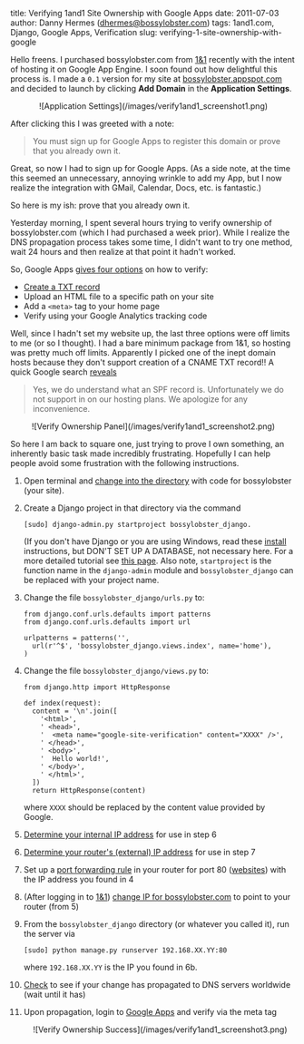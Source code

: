 title: Verifying 1and1 Site Ownership with Google Apps
date: 2011-07-03
author: Danny Hermes (dhermes@bossylobster.com)
tags: 1and1.com, Django, Google Apps, Verification
slug: verifying-1-site-ownership-with-google

Hello freens. I purchased bossylobster.com from [1&1](http://1and1.com/)
recently with the intent of hosting it on Google App Engine. I soon
found out how delightful this process is. I made a `0.1` version for my
site at [bossylobster.appspot.com](http://bossylobster.appspot.com/) and
decided to launch by clicking **Add Domain** in the **Application Settings**.

<div markdown="1" style="text-align: center;">
  ![Application Settings](/images/verify1and1_screenshot1.png)
</div>

After clicking this I was greeted with a note:

> You must sign up for Google Apps to register this domain or prove that you
> already own it.

Great, so now I had to sign up for Google Apps. (As a side note, at the
time this seemed an unnecessary, annoying wrinkle to add my App, but I
now realize the integration with GMail, Calendar, Docs, etc. is fantastic.)

So here is my ish: prove that you already own it.

Yesterday morning, I spent several hours trying to verify ownership of
bossylobster.com (which I had purchased a week prior). While I realize
the DNS propagation process takes some time, I didn't want to try one
method, wait 24 hours and then realize at that point it hadn't worked.

So, Google Apps
[gives four options](http://www.google.com/support/a/bin/answer.py?answer=60216)
on how to verify:

-   [Create a TXT record](http://www.google.com/support/a/bin/answer.py?answer=183895)
-   Upload an HTML file to a specific path on your site
-   Add a `<meta>` tag to your home page
-   Verify using your Google Analytics tracking code

Well, since I hadn't set my website up, the last three options were off
limits to me (or so I thought). I had a bare minimum package from 1&1,
so hosting was pretty much off limits. Apparently I picked one of the
inept domain hosts because they don't support creation of a CNAME TXT
record!! A quick Google search
[reveals](http://webmasters.stackexchange.com/questions/859/how-can-i-create-an-spf-record-on-my-1and1-com-hosted-domain)

> Yes, we do understand what an SPF record is. Unfortunately we
> do not support in on our hosting plans. We apologize for any
> inconvenience.

<div markdown="1" style="text-align: center;">
  ![Verify Ownership Panel](/images/verify1and1_screenshot2.png)
</div>

So here I am back to square one, just trying to prove I own something,
an inherently basic task made incredibly frustrating. Hopefully I can
help people avoid some frustration with the following instructions.

1.  Open terminal and [change into the directory](http://ss64.com/bash/cd.html)
    with code for bossylobster (your site).
1.  Create a Django project in that directory via the command

        [sudo] django-admin.py startproject bossylobster_django.

    (If you don't have Django or you are using Windows, read these
    [install](https://docs.djangoproject.com/en/1.3/intro/install/)
    instructions, but DON'T SET UP A DATABASE, not necessary here. For a
    more detailed tutorial see
    [this page](https://docs.djangoproject.com/en/1.3/intro/tutorial01/). Also
    note, `startproject` is the function name in the `django-admin` module and
    `bossylobster_django` can be replaced with your project name.
1.  Change the file `bossylobster_django/urls.py` to:

        from django.conf.urls.defaults import patterns
        from django.conf.urls.defaults import url

        urlpatterns = patterns('',
          url(r'^$', 'bossylobster_django.views.index', name='home'),
        )

1.  Change the file `bossylobster_django/views.py` to:

        from django.http import HttpResponse

        def index(request):
          content = '\n'.join([
            '<html>',
            ' <head>',
            '  <meta name="google-site-verification" content="XXXX" />',
            ' </head>',
            ' <body>',
            '  Hello world!',
            ' </body>',
            ' </html>',
          ])
          return HttpResponse(content)

    where `XXXX` should be replaced by the content value provided by Google.

1.  [Determine your internal IP address](http://www.bitwiseim.com/wiki/index.php?title=Determine_your_LAN_/_Local_/_Internal_IP_Address)
    for use in step 6

1.  [Determine your router's (external) IP address](http://checkip.dyndns.com/)
    for use in step 7

1.  Set up a [port forwarding rule](http://portforward.com/dyndns/) in
    your router for port 80 ([websites](https://www.grc.com/port_80.htm))
    with the IP address you found in 4

1.  (After logging in to [1&1](http://1and1.com/))
    [change IP for bossylobster.com](http://faq.1and1.com/domains/domain_admin/dns_settings/13.html)
    to point to your router (from 5)

1.  From the `bossylobster_django` directory (or whatever you called it), run
    the server via

        [sudo] python manage.py runserver 192.168.XX.YY:80

    where `192.168.XX.YY` is the IP you found in 6b.

1.  [Check](http://www.whatsmydns.net/#A/bossylobster.com) to see if
    your change has propagated to DNS servers worldwide (wait until it has)

1.  Upon propagation, login to [Google Apps](https://www.google.com/a)
    and verify via the meta tag

    <div markdown="1" style="text-align: center;">
      ![Verify Ownership Success](/images/verify1and1_screenshot3.png)
    </div>
